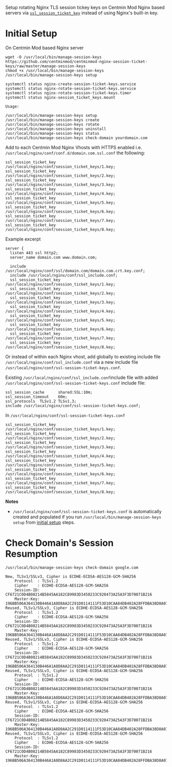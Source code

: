 Setup rotating Nginx TLS session tickey keys on Centmin Mod Nginx based servers via [`ssl_session_ticket_key`](http://nginx.org/en/docs/http/ngx_http_ssl_module.html#ssl_session_ticket_key) instead of using Nginx's built-in key.

# Initial Setup

On Centmin Mod based Nginx server

```
wget -O /usr/local/bin/manage-session-keys https://github.com/centminmod/centminmod-nginx-session-ticket-keys/raw/master/manage-session-keys
chmod +x /usr/local/bin/manage-session-keys
/usr/local/bin/manage-session-keys setup

systemctl status nginx-create-session-ticket-keys.service
systemctl status nginx-rotate-session-ticket-keys.service
systemctl status nginx-rotate-session-ticket-keys.timer
systemctl status nginx-session_ticket_keys.mount
```
```
Usage:

/usr/local/bin/manage-session-keys setup
/usr/local/bin/manage-session-keys create
/usr/local/bin/manage-session-keys rotate
/usr/local/bin/manage-session-keys uninstall
/usr/local/bin/manage-session-keys status
/usr/local/bin/manage-session-keys check-domain yourdomain.com
```

Add to each Centmin Mod Nginx Vhosts with HTTPS enabled i.e. `/usr/local/nginx/conf/conf.d/domain.com.ssl.conf` the following:

```
ssl_session_ticket_key /usr/local/nginx/conf/session_ticket_keys/1.key;
ssl_session_ticket_key /usr/local/nginx/conf/session_ticket_keys/2.key;
ssl_session_ticket_key /usr/local/nginx/conf/session_ticket_keys/3.key;
ssl_session_ticket_key /usr/local/nginx/conf/session_ticket_keys/4.key;
ssl_session_ticket_key /usr/local/nginx/conf/session_ticket_keys/5.key;
ssl_session_ticket_key /usr/local/nginx/conf/session_ticket_keys/6.key;
ssl_session_ticket_key /usr/local/nginx/conf/session_ticket_keys/7.key;
ssl_session_ticket_key /usr/local/nginx/conf/session_ticket_keys/8.key;
```

Example excerpt

```
server {
  listen 443 ssl http2;
  server_name domain.com www.domain.com;

  include /usr/local/nginx/conf/ssl/domain.com/domain.com.crt.key.conf;
  include /usr/local/nginx/conf/ssl_include.conf;
  ssl_session_ticket_key /usr/local/nginx/conf/session_ticket_keys/1.key;
  ssl_session_ticket_key /usr/local/nginx/conf/session_ticket_keys/2.key;
  ssl_session_ticket_key /usr/local/nginx/conf/session_ticket_keys/3.key;
  ssl_session_ticket_key /usr/local/nginx/conf/session_ticket_keys/4.key;
  ssl_session_ticket_key /usr/local/nginx/conf/session_ticket_keys/5.key;
  ssl_session_ticket_key /usr/local/nginx/conf/session_ticket_keys/6.key;
  ssl_session_ticket_key /usr/local/nginx/conf/session_ticket_keys/7.key;
  ssl_session_ticket_key /usr/local/nginx/conf/session_ticket_keys/8.key;
```

Or instead of within each Nginx vhost, add globally to existing include file `/usr/local/nginx/conf/ssl_include.conf` via a new include file `/usr/local/nginx/conf/ssl-session-ticket-keys.conf`.

Existing `/usr/local/nginx/conf/ssl_include.conf`include file with added `/usr/local/nginx/conf/ssl-session-ticket-keys.conf` include file:
```
ssl_session_cache      shared:SSL:10m;
ssl_session_timeout    60m;
ssl_protocols  TLSv1.2 TLSv1.3;
include /usr/local/nginx/conf/ssl-session-ticket-keys.conf;
```

In `/usr/local/nginx/conf/ssl-session-ticket-keys.conf`

```
ssl_session_ticket_key /usr/local/nginx/conf/session_ticket_keys/1.key;
ssl_session_ticket_key /usr/local/nginx/conf/session_ticket_keys/2.key;
ssl_session_ticket_key /usr/local/nginx/conf/session_ticket_keys/3.key;
ssl_session_ticket_key /usr/local/nginx/conf/session_ticket_keys/4.key;
ssl_session_ticket_key /usr/local/nginx/conf/session_ticket_keys/5.key;
ssl_session_ticket_key /usr/local/nginx/conf/session_ticket_keys/6.key;
ssl_session_ticket_key /usr/local/nginx/conf/session_ticket_keys/7.key;
ssl_session_ticket_key /usr/local/nginx/conf/session_ticket_keys/8.key;
```

**Notes**

* `/usr/local/nginx/conf/ssl-session-ticket-keys.conf` is automatically created and populated if you run `/usr/local/bin/manage-session-keys setup` from [initial setup](#initial-setup) steps.

# Check Domain's Session Resumption

```
/usr/local/bin/manage-session-keys check-domain google.com

New, TLSv1/SSLv3, Cipher is ECDHE-ECDSA-AES128-GCM-SHA256
    Protocol  : TLSv1.2
    Cipher    : ECDHE-ECDSA-AES128-GCM-SHA256
    Session-ID: CF6721C0D4B08214B5845AA182C89983D3450233C920473A25A3F3D70071B216
    Master-Key: 196BB506A364130B446A1A8D8AA2C291D0114111F53D10CAA84DB402A28FFDBA38D8A07B44056DD4B618D6D4F27E2B9A
Reused, TLSv1/SSLv3, Cipher is ECDHE-ECDSA-AES128-GCM-SHA256
    Protocol  : TLSv1.2
    Cipher    : ECDHE-ECDSA-AES128-GCM-SHA256
    Session-ID: CF6721C0D4B08214B5845AA182C89983D3450233C920473A25A3F3D70071B216
    Master-Key: 196BB506A364130B446A1A8D8AA2C291D0114111F53D10CAA84DB402A28FFDBA38D8A07B44056DD4B618D6D4F27E2B9A
Reused, TLSv1/SSLv3, Cipher is ECDHE-ECDSA-AES128-GCM-SHA256
    Protocol  : TLSv1.2
    Cipher    : ECDHE-ECDSA-AES128-GCM-SHA256
    Session-ID: CF6721C0D4B08214B5845AA182C89983D3450233C920473A25A3F3D70071B216
    Master-Key: 196BB506A364130B446A1A8D8AA2C291D0114111F53D10CAA84DB402A28FFDBA38D8A07B44056DD4B618D6D4F27E2B9A
Reused, TLSv1/SSLv3, Cipher is ECDHE-ECDSA-AES128-GCM-SHA256
    Protocol  : TLSv1.2
    Cipher    : ECDHE-ECDSA-AES128-GCM-SHA256
    Session-ID: CF6721C0D4B08214B5845AA182C89983D3450233C920473A25A3F3D70071B216
    Master-Key: 196BB506A364130B446A1A8D8AA2C291D0114111F53D10CAA84DB402A28FFDBA38D8A07B44056DD4B618D6D4F27E2B9A
Reused, TLSv1/SSLv3, Cipher is ECDHE-ECDSA-AES128-GCM-SHA256
    Protocol  : TLSv1.2
    Cipher    : ECDHE-ECDSA-AES128-GCM-SHA256
    Session-ID: CF6721C0D4B08214B5845AA182C89983D3450233C920473A25A3F3D70071B216
    Master-Key: 196BB506A364130B446A1A8D8AA2C291D0114111F53D10CAA84DB402A28FFDBA38D8A07B44056DD4B618D6D4F27E2B9A
Reused, TLSv1/SSLv3, Cipher is ECDHE-ECDSA-AES128-GCM-SHA256
    Protocol  : TLSv1.2
    Cipher    : ECDHE-ECDSA-AES128-GCM-SHA256
    Session-ID: CF6721C0D4B08214B5845AA182C89983D3450233C920473A25A3F3D70071B216
    Master-Key: 196BB506A364130B446A1A8D8AA2C291D0114111F53D10CAA84DB402A28FFDBA38D8A07B44056DD4B618D6D4F27E2B9A
```